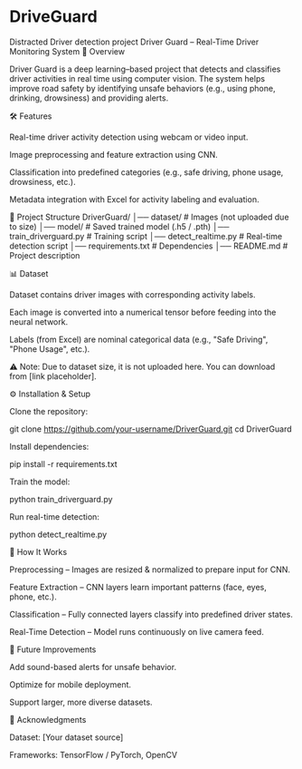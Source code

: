 # DriveGuard
Distracted Driver detection project
Driver Guard – Real-Time Driver Monitoring System
📌 Overview

Driver Guard is a deep learning–based project that detects and classifies driver activities in real time using computer vision.
The system helps improve road safety by identifying unsafe behaviors (e.g., using phone, drinking, drowsiness) and providing alerts.

🛠 Features

Real-time driver activity detection using webcam or video input.

Image preprocessing and feature extraction using CNN.

Classification into predefined categories (e.g., safe driving, phone usage, drowsiness, etc.).

Metadata integration with Excel for activity labeling and evaluation.

📂 Project Structure
DriverGuard/
│── dataset/              # Images (not uploaded due to size)
│── model/                # Saved trained model (.h5 / .pth)
│── train_driverguard.py  # Training script
│── detect_realtime.py    # Real-time detection script
│── requirements.txt      # Dependencies
│── README.md             # Project description

📊 Dataset

Dataset contains driver images with corresponding activity labels.

Each image is converted into a numerical tensor before feeding into the neural network.

Labels (from Excel) are nominal categorical data (e.g., "Safe Driving", "Phone Usage", etc.).

⚠️ Note: Due to dataset size, it is not uploaded here. You can download from [link placeholder].

⚙️ Installation & Setup

Clone the repository:

git clone https://github.com/your-username/DriverGuard.git
cd DriverGuard


Install dependencies:

pip install -r requirements.txt


Train the model:

python train_driverguard.py


Run real-time detection:

python detect_realtime.py

🧠 How It Works

Preprocessing – Images are resized & normalized to prepare input for CNN.

Feature Extraction – CNN layers learn important patterns (face, eyes, phone, etc.).

Classification – Fully connected layers classify into predefined driver states.

Real-Time Detection – Model runs continuously on live camera feed.

🚀 Future Improvements

Add sound-based alerts for unsafe behavior.

Optimize for mobile deployment.

Support larger, more diverse datasets.

🙌 Acknowledgments

Dataset: [Your dataset source]

Frameworks: TensorFlow / PyTorch, OpenCV

